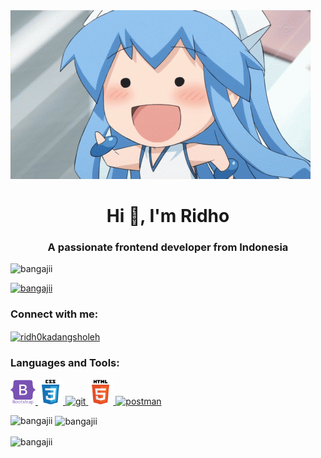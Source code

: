 <img src="https://github.com/BangAjii/BangAjii/blob/main/anim.gif">
<h1 align="center">Hi 👋, I'm Ridho</h1>
<h3 align="center">A passionate frontend developer from Indonesia</h3>

<p align="left"> <img src="https://komarev.com/ghpvc/?username=bangajii&label=Profile%20views&color=0e75b6&style=flat" alt="bangajii" /> </p>

<p align="left"> <a href="https://github.com/ryo-ma/github-profile-trophy"><img src="https://github-profile-trophy.vercel.app/?username=bangajii" alt="bangajii" /></a> </p>

<h3 align="left">Connect with me:</h3>
<p align="left">
<a href="https://instagram.com/ridh0kadangsholeh" target="blank"><img align="center" src="https://raw.githubusercontent.com/rahuldkjain/github-profile-readme-generator/master/src/images/icons/Social/instagram.svg" alt="ridh0kadangsholeh" height="30" width="40" /></a>
</p>

<h3 align="left">Languages and Tools:</h3>
<p align="left"> <a href="https://getbootstrap.com" target="_blank" rel="noreferrer"> <img src="https://raw.githubusercontent.com/devicons/devicon/master/icons/bootstrap/bootstrap-plain-wordmark.svg" alt="bootstrap" width="40" height="40"/> </a> <a href="https://www.w3schools.com/css/" target="_blank" rel="noreferrer"> <img src="https://raw.githubusercontent.com/devicons/devicon/master/icons/css3/css3-original-wordmark.svg" alt="css3" width="40" height="40"/> </a> <a href="https://git-scm.com/" target="_blank" rel="noreferrer"> <img src="https://www.vectorlogo.zone/logos/git-scm/git-scm-icon.svg" alt="git" width="40" height="40"/> </a> <a href="https://www.w3.org/html/" target="_blank" rel="noreferrer"> <img src="https://raw.githubusercontent.com/devicons/devicon/master/icons/html5/html5-original-wordmark.svg" alt="html5" width="40" height="40"/> </a> <a href="https://postman.com" target="_blank" rel="noreferrer"> <img src="https://www.vectorlogo.zone/logos/getpostman/getpostman-icon.svg" alt="postman" width="40" height="40"/> </a> </p>

<p><img align="left" src="https://github-readme-stats.vercel.app/api/top-langs?username=bangajii&show_icons=true&locale=en&layout=compact" alt="bangajii" /></p>

<p>&nbsp;<img align="center" src="https://github-readme-stats.vercel.app/api?username=bangajii&show_icons=true&locale=en" alt="bangajii" /></p>

<p><img align="center" src="https://github-readme-streak-stats.herokuapp.com/?user=bangajii&" alt="bangajii" /></p>
